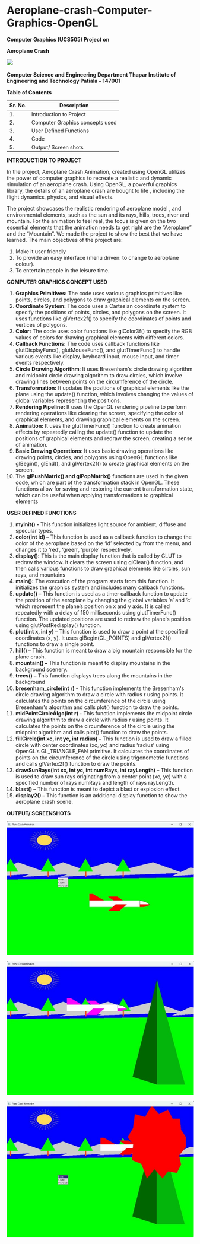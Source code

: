 # Aeroplane-crash-Computer-Graphics-OpenGL

**Computer Graphics (UCS505)  Project on** 

**Aeroplane Crash** 

![](Screenshots/001.png)

**Computer Science and Engineering Department Thapar Institute of Engineering and Technology Patiala – 147001** 

**Table of Contents** 



|**Sr. No.** |**Description** |
| - | - | 
|1\. |Introduction to Project |
|2\. |Computer Graphics concepts used |
|3\. |User Defined Functions |
|4\. |Code |
|5\. |Output/ Screen shots |


**INTRODUCTION TO PROJECT**  

In the project,  Aeroplane Crash Animation, created using OpenGL utilizes  the power of computer graphics to recreate a realistic and dynamic simulation of an aeroplane crash. Using OpenGL, a powerful graphics library, the details of an aeroplane crash are bought to life , including the flight dynamics, physics, and visual effects.  

The project showcases the realistic rendering of aeroplane model , and environmental elements, such as the sun and its rays, hills, trees, river and mountain. For the animation to feel real, the focus  is  given  on  the  two  essential  elements  that  the  animation  needs  to  get  right  are  the “Aeroplane” and the “Mountain”. We made the project to show the best that we have learned. The main objectives of the project are: 

1. Make it user friendly 
1. To provide an easy interface (menu driven: to change to aeroplane colour). 
1. To entertain people in the leisure time. 

**COMPUTER GRAPHICS CONCEPT USED** 

1. **Graphics Primitives:** The code uses various graphics primitives like points, circles, and polygons to draw graphical elements on the screen. 
1. **Coordinate System:** The code uses a Cartesian coordinate system to specify the positions of points, circles, and polygons on the screen. It uses functions like glVertex2f() to specify the coordinates of points and vertices of polygons. 
3. **Color:** The code uses color functions like glColor3f() to specify the RGB values of colors for drawing graphical elements with different colors. 
4. **Callback  Functions:**  The  code  uses  callback  functions  like  glutDisplayFunc(), glutMouseFunc(), and glutTimerFunc() to handle various events like display, keyboard input, mouse input, and timer events respectively.
5. **Circle Drawing Algorithm**: It uses Bresenham's circle drawing algorithm and midpoint circle drawing algorithm to draw circles, which involve drawing lines between points on the circumference of the circle. 
6. **Transformation:** It updates the positions of graphical elements like the plane using the update() function, which involves changing the values of global variables representing the positions. 
7. **Rendering  Pipeline:**  It  uses  the  OpenGL  rendering  pipeline  to  perform  rendering operations like clearing the screen, specifying the color of graphical elements, and drawing graphical elements on the screen. 
8. **Animation:** It uses the glutTimerFunc() function to create animation effects by repeatedly calling the update() function to update the positions of graphical elements and redraw the screen, creating a sense of animation. 
9. **Basic Drawing Operations**: It uses basic drawing operations like drawing points, circles, and polygons using OpenGL functions like glBegin(), glEnd(), and glVertex2f() to create graphical elements on the screen.
10. The **glPushMatrix() and glPopMatrix()** functions are used in the given code, which are part of the transformation stack in OpenGL. These functions allow for saving and restoring the current transformation state, which can be useful when applying transformations to graphical elements 

**USER DEFINED FUNCTIONS** 

1. **myinit() -** This function initializes light source for ambient, diffuse and specular types.
1. **color(int id) –** This function is used as a callback function to change the color of the aeroplane based on the ‘id’ selected by from the menu, and changes it to ‘red’, ‘green’, ‘purple’ respectively.
1. **display():** This is the main display function that is called by GLUT to redraw the window. It clears the screen using glClear() function, and then calls various functions to draw graphical elements like circles, sun rays, and mountains 
1. **main():** The execution of the program starts from this function. It initializes the graphics system and includes many callback functions. 
1. **update() –** This function is used as a timer callback function  to update the position of the aeroplane by changing the global variables ‘a’ and ‘c’ which represent the plane’s position on  x  and  y  axis.  It  is  called  repeatedly  with  a  delay  of  150  milliseconds  using glutTimerFunc() function. The updated positions are used to redraw the plane's position using glutPostRedisplay() function. 
1. **plot(int x, int y) –** This function is used to draw a point at the specified coordinates (x, y). It uses glBegin(GL\_POINTS) and glVertex2f() functions to draw a single point. 
1. **hill() –** This function is meant to draw a big mountain responsible for the plane crash. 
1. **mountain() –** This function is meant to display mountains in the background scenery. 
1. **trees() –** This function displays trees along the mountains in the background 
1. **bresenham\_circle(int  r)  -**  This  function  implements  the  Bresenham's  circle  drawing algorithm to draw a circle with radius r using points. It calculates the points on the circumference of the circle using Bresenham's algorithm and calls plot() function to draw the points. 
1. **midPointCircleAlgo(int  r)  -**  This  function  implements  the  midpoint  circle  drawing algorithm to draw a circle with radius r using points. It calculates the points on the circumference of the circle using the midpoint algorithm and calls plot() function to draw the points. 
12. **fillCircle(int xc, int yc, int radius) -** This function is used to draw a filled circle with center coordinates (xc, yc) and radius ‘radius’ using OpenGL's GL\_TRIANGLE\_FAN primitive. It calculates the coordinates of points on the circumference of the circle using trigonometric functions and calls glVertex2f() function to draw the points. 
12. **drawSunRays(int xc, int yc, int numRays, int rayLength) –** This function is used to draw sun rays originating from a center point (xc, yc) with a specified number of rays numRays and length of rays rayLength. 
12. **blast() –** This function is meant to depict a blast or explosion effect. 
12. **display2() –** This function is an additional display function to show the aeroplane crash scene.
 

**OUTPUT/ SCREENSHOTS** 

![](Screenshots/010.jpeg)

![](Screenshots/011.jpeg)

![](Screenshots/012.jpeg)
